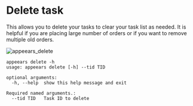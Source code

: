 # Delete task

This allows you to delete your tasks to clear your task list as needed. It is helpful if you are placing large number of orders or if you want to remove multiple old orders.

![appeears_delete](https://user-images.githubusercontent.com/6677629/196686851-484af43a-b619-441c-b21a-9960c15d6c10.gif)

```
appeears delete -h
usage: appeears delete [-h] --tid TID

optional arguments:
  -h, --help  show this help message and exit

Required named arguments.:
  --tid TID   Task ID to delete
```
